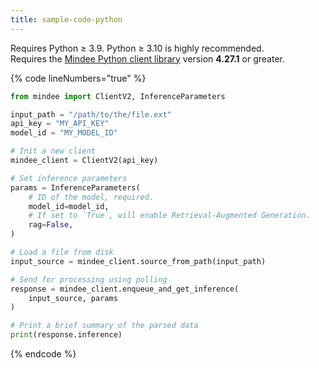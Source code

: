 ```yaml
---
title: sample-code-python
---
```


Requires Python ≥ 3.9. Python ≥ 3.10 is highly recommended.\
Requires the [Mindee Python client library](https://pypi.org/project/mindee/) version **4.27.1** or greater.

{% code lineNumbers="true" %}
```python
from mindee import ClientV2, InferenceParameters

input_path = "/path/to/the/file.ext"
api_key = "MY_API_KEY"
model_id = "MY_MODEL_ID"

# Init a new client
mindee_client = ClientV2(api_key)

# Set inference parameters
params = InferenceParameters(
    # ID of the model, required.
    model_id=model_id,
    # If set to `True`, will enable Retrieval-Augmented Generation.
    rag=False,
)

# Load a file from disk
input_source = mindee_client.source_from_path(input_path)

# Send for processing using polling
response = mindee_client.enqueue_and_get_inference(
    input_source, params
)

# Print a brief summary of the parsed data
print(response.inference)
```
{% endcode %}
